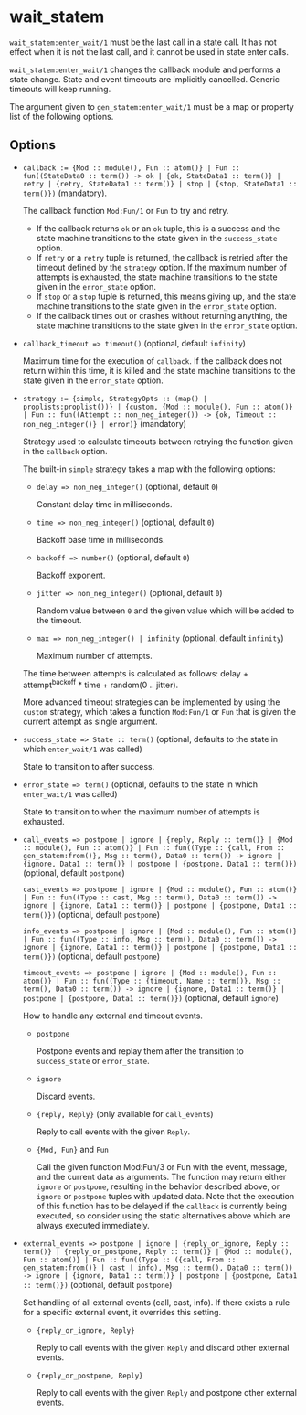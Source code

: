 # wait_statem

`wait_statem:enter_wait/1` must be the last call in a state call.
It has not effect when it is not the last call, and it cannot be used in state enter calls.

`wait_statem:enter_wait/1` changes the callback module and performs a state change.
State and event timeouts are implicitly cancelled. Generic timeouts will keep running.

The argument given to `gen_statem:enter_wait/1` must be a map or property list of the following options.

## Options

* `callback := {Mod :: module(), Fun :: atom()} | Fun :: fun((StateData0 :: term()) -> ok | {ok, StateData1 :: term()} | retry | {retry, StateData1 :: term()} | stop | {stop, StateData1 :: term()})` (mandatory).
  
  The callback function `Mod:Fun/1` or `Fun` to try and retry.
  * If the callback returns `ok` or an `ok` tuple, this is a success and the state machine transitions to the state given in the `success_state` option.
  * If `retry` or a `retry` tuple is returned, the callback is retried after the timeout defined by the `strategy` option. If the maximum number of attempts is exhausted, the state machine transitions to the state given in the `error_state` option.
  * If `stop` or a `stop` tuple is returned, this means giving up, and the state machine transitions to the state given in the `error_state` option.
  * If the callback times out or crashes without returning anything, the state machine transitions to the state given in the `error_state` option.

* `callback_timeout => timeout()` (optional, default `infinity`)

  Maximum time for the execution of `callback`. If the callback does not return within this time, it is killed and the state machine transitions to the state given in the `error_state` option.

* `strategy := {simple, StrategyOpts :: (map() | proplists:proplist())} | {custom, {Mod :: module(), Fun :: atom()} | Fun :: fun((Attempt :: non_neg_integer()) -> {ok, Timeout :: non_neg_integer()} | error)}` (mandatory)
  
  Strategy used to calculate timeouts between retrying the function given in the `callback` option.
  
  The built-in `simple` strategy takes a map with the following options:
  
  * `delay => non_neg_integer()` (optional, default `0`)
    
    Constant delay time in milliseconds.
    
  * `time => non_neg_integer()` (optional, default `0`)

    Backoff base time in milliseconds.
    
  * `backoff => number()` (optional, default `0`)

    Backoff exponent.
    
  * `jitter => non_neg_integer()` (optional, default `0`)

    Random value between `0` and the given value which will be added to the timeout.
    
  * `max => non_neg_integer() | infinity` (optional, default `infinity`)
  
    Maximum number of attempts.
    
  The time between attempts is calculated as follows: delay + attempt<sup>backoff</sup> * time + random(0 .. jitter).
    
  More advanced timeout strategies can be implemented by using the `custom` strategy, which takes a function `Mod:Fun/1` or `Fun` that is given the current attempt as single argument.

* `success_state => State :: term()` (optional, defaults to the state in which `enter_wait/1` was called)

  State to transition to after success.

* `error_state => term()` (optional, defaults to the state in which `enter_wait/1` was called)

  State to transition to when the maximum number of attempts is exhausted.

* `call_events => postpone | ignore | {reply, Reply :: term()} | {Mod :: module(), Fun :: atom()} | Fun :: fun((Type :: {call, From :: gen_statem:from()}, Msg :: term(), Data0 :: term()) -> ignore | {ignore, Data1 :: term()} | postpone | {postpone, Data1 :: term()})` (optional, default `postpone`)

  `cast_events => postpone | ignore | {Mod :: module(), Fun :: atom()} | Fun :: fun((Type :: cast, Msg :: term(), Data0 :: term()) -> ignore | {ignore, Data1 :: term()} | postpone | {postpone, Data1 :: term()})` (optional, default `postpone`)

  `info_events => postpone | ignore | {Mod :: module(), Fun :: atom()} | Fun :: fun((Type :: info, Msg :: term(), Data0 :: term()) -> ignore | {ignore, Data1 :: term()} | postpone | {postpone, Data1 :: term()})` (optional, default `postpone`)

  `timeout_events => postpone | ignore | {Mod :: module(), Fun :: atom()} | Fun :: fun((Type :: {timeout, Name :: term()}, Msg :: term(), Data0 :: term()) -> ignore | {ignore, Data1 :: term()} | postpone | {postpone, Data1 :: term()})` (optional, default `ignore`)

  How to handle any external and timeout events.
  
  * `postpone`

    Postpone events and replay them after the transition to `success_state` or `error_state`.
    
  * `ignore`

    Discard events.
    
  * `{reply, Reply}` (only available for `call_events`)

    Reply to call events with the given `Reply`.

  * `{Mod, Fun}` and `Fun`

    Call the given function Mod:Fun/3 or Fun with the event, message, and the current data as arguments. The function may return either `ignore` or `postpone`, resulting in the behavior described above, or `ignore` or `postpone` tuples with updated data. Note that the execution of this function has to be delayed if the `callback` is currently being executed, so consider using the static alternatives above which are always executed immediately.

* `external_events => postpone | ignore | {reply_or_ignore, Reply :: term()} | {reply_or_postpone, Reply :: term()} | {Mod :: module(), Fun :: atom()} | Fun :: fun((Type :: ({call, From :: gen_statem:from()} | cast | info), Msg :: term(), Data0 :: term()) -> ignore | {ignore, Data1 :: term()} | postpone | {postpone, Data1 :: term()})` (optional, default `postpone`)

  Set handling of all external events (call, cast, info). If there exists a rule for a specific external event, it overrides this setting.

  * `{reply_or_ignore, Reply}`

    Reply to call events with the given `Reply` and discard other external events.

  * `{reply_or_postpone, Reply}`

    Reply to call events with the given `Reply` and postpone other external events.
